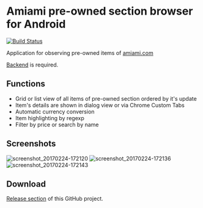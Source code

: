 # Amiami pre-owned section browser for Android
[![Build Status](https://travis-ci.com/CherryPerry/Amiami-android-app.svg?branch=master)](https://travis-ci.com/CherryPerry/Amiami-android-app)

Application for observing pre-owned items of [amiami.com](http://www.amiami.com/)

[Backend](https://github.com/CherryPerry/Amiami-kotlin-backend) is required.

## Functions
- Grid or list view of all items of pre-owned section ordered by it's update
- Item's details are shown in dialog view or via Chrome Custom Tabs
- Automatic currency conversion
- Item highlighting by regexp
- Filter by price or search by name

## Screenshots
![screenshot_20170224-172120](https://cloud.githubusercontent.com/assets/9081555/23306870/5f884340-fab6-11e6-9bac-3d53b45d4e82.png)
![screenshot_20170224-172136](https://cloud.githubusercontent.com/assets/9081555/23306876/62c423d0-fab6-11e6-8e27-923fe4730581.png)
![screenshot_20170224-172143](https://cloud.githubusercontent.com/assets/9081555/23306883/65a12b52-fab6-11e6-842d-d7a3a11cc428.png)

## Download
[Release section](https://github.com/CherryPerry/Amiami-android-app/releases) of this GitHub project.
